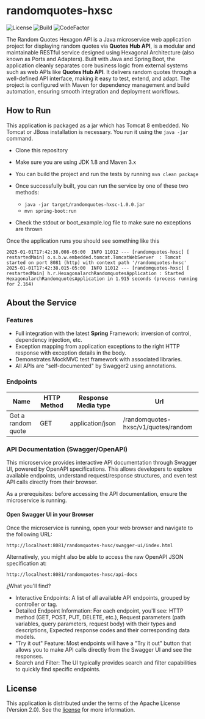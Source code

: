# randomquotes-hxsc
![License](https://img.shields.io/github/license/marlonlom/randomquotes-hxsc?color=blue)
![Build](https://img.shields.io/github/check-runs/marlonlom/randomquotes-hxsc/main?style=flat&label=Build)
![CodeFactor](https://www.codefactor.io/repository/github/marlonlom/randomquotes-hxsc/badge)

The Random Quotes Hexagon API is a Java microservice web application project for displaying random quotes via **Quotes Hub API**, is a modular and maintainable RESTful service designed using Hexagonal Architecture (also known as Ports and Adapters). Built with Java and Spring Boot, the application cleanly separates core business logic from external systems such as web APIs like **Quotes Hub API**. It delivers random quotes through a well-defined API interface, making it easy to test, extend, and adapt. The project is configured with Maven for dependency management and build automation, ensuring smooth integration and deployment workflows.

## How to Run 

This application is packaged as a jar which has Tomcat 8 embedded. No Tomcat or JBoss installation is necessary. You run it using the ```java -jar``` command.

* Clone this repository 
* Make sure you are using JDK 1.8 and Maven 3.x
* You can build the project and run the tests by running ```mvn clean package```
* Once successfully built, you can run the service by one of these two methods:
  - `java -jar target/randomquotes-hxsc-1.0.0.jar`
  - `mvn spring-boot:run` 

* Check the stdout or boot_example.log file to make sure no exceptions are thrown

Once the application runs you should see something like this

```
2025-01-01T17:42:38.008-05:00  INFO 11012 --- [randomquotes-hxsc] [  restartedMain] o.s.b.w.embedded.tomcat.TomcatWebServer  : Tomcat started on port 8081 (http) with context path '/randomquotes-hxsc'
2025-01-01T17:42:38.015-05:00  INFO 11012 --- [randomquotes-hxsc] [  restartedMain] h.r.HexagonalarchRandomquotesApplication : Started HexagonalarchRandomquotesApplication in 1.915 seconds (process running for 2.164)
```

## About the Service

### Features
* Full integration with the latest **Spring** Framework: inversion of control, dependency injection, etc.
* Exception mapping from application exceptions to the right HTTP response with exception details in the body.
* Demonstrates MockMVC test framework with associated libraries.
* All APIs are "self-documented" by Swagger2 using annotations. 


### Endpoints

| Name               | HTTP Method | Response Media type | Url                                 |
|--------------------|-------------|---------------------|-------------------------------------|
| Get a random quote |     GET     | application/json    | /randomquotes-hxsc/v1/quotes/random |

### API Documentation (Swagger/OpenAPI)
This microservice provides interactive API documentation through Swagger UI, powered by OpenAPI specifications. This allows developers to explore available endpoints, understand request/response structures, and even test API calls directly from their browser.

As a prerequisites: before accessing the API documentation, ensure the microservice is running.

#### Open Swagger UI in your Browser
Once the microservice is running, open your web browser and navigate to the following URL:

`http://localhost:8081/randomquotes-hxsc/swagger-ui/index.html`

Alternatively, you might also be able to access the raw OpenAPI JSON specification at:

`http://localhost:8081/randomquotes-hxsc/api-docs`

¿What you'll find?
- Interactive Endpoints: A list of all available API endpoints, grouped by controller or tag.
- Detailed Endpoint Information: For each endpoint, you'll see: HTTP method (GET, POST, PUT, DELETE, etc.),  Request parameters (path variables, query parameters, request body) with their types and descriptions, Expected response codes and their corresponding data models.
- "Try it out" Feature: Most endpoints will have a "Try it out" button that allows you to make API calls directly from the Swagger UI and see the responses.
- Search and Filter: The UI typically provides search and filter capabilities to quickly find specific endpoints.


## License
This application is distributed under the terms of the Apache License (Version 2.0). See the [license](LICENSE) for more information.

